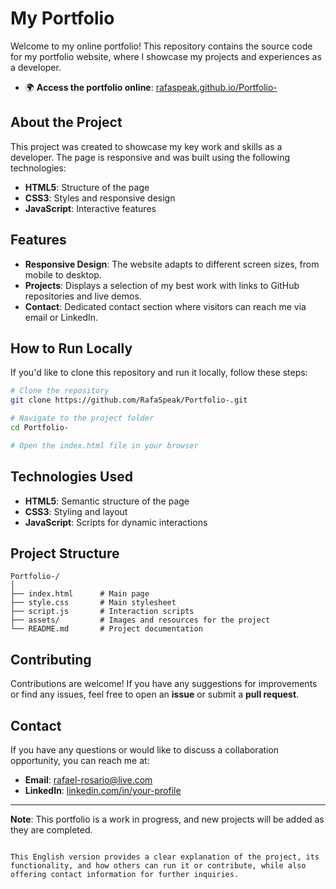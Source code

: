 # My Portfolio

Welcome to my online portfolio! This repository contains the source code for my portfolio website, where I showcase my projects and experiences as a developer.

- 🌍 **Access the portfolio online**: [rafaspeak.github.io/Portfolio-](https://rafaspeak.github.io/Portfolio-/)

## About the Project

This project was created to showcase my key work and skills as a developer. The page is responsive and was built using the following technologies:

- **HTML5**: Structure of the page
- **CSS3**: Styles and responsive design
- **JavaScript**: Interactive features

## Features

- **Responsive Design**: The website adapts to different screen sizes, from mobile to desktop.
- **Projects**: Displays a selection of my best work with links to GitHub repositories and live demos.
- **Contact**: Dedicated contact section where visitors can reach me via email or LinkedIn.

## How to Run Locally

If you'd like to clone this repository and run it locally, follow these steps:

```bash
# Clone the repository
git clone https://github.com/RafaSpeak/Portfolio-.git

# Navigate to the project folder
cd Portfolio-

# Open the index.html file in your browser
```

## Technologies Used

- **HTML5**: Semantic structure of the page
- **CSS3**: Styling and layout
- **JavaScript**: Scripts for dynamic interactions

## Project Structure

```plaintext
Portfolio-/
│
├── index.html      # Main page
├── style.css       # Main stylesheet
├── script.js       # Interaction scripts
├── assets/         # Images and resources for the project
└── README.md       # Project documentation
```

## Contributing

Contributions are welcome! If you have any suggestions for improvements or find any issues, feel free to open an **issue** or submit a **pull request**.

## Contact

If you have any questions or would like to discuss a collaboration opportunity, you can reach me at:

- **Email**: rafael-rosario@live.com
- **LinkedIn**: [linkedin.com/in/your-profile](linkedin.com/in/rafaeldorosário)

---

**Note**: This portfolio is a work in progress, and new projects will be added as they are completed.
```

This English version provides a clear explanation of the project, its functionality, and how others can run it or contribute, while also offering contact information for further inquiries.